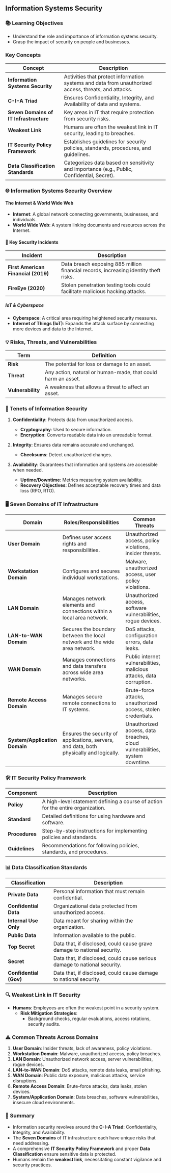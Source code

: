 ## Information Systems Security

### 📚 Learning Objectives

- Understand the role and importance of information systems security.
- Grasp the impact of security on people and businesses.
  
### Key Concepts

| Concept                                | Description                                                                                          |
| -------------------------------------- | ---------------------------------------------------------------------------------------------------- |
| **Information Systems Security**       | Activities that protect information systems and data from unauthorized access, threats, and attacks. |
| **C-I-A Triad**                        | Ensures Confidentiality, Integrity, and Availability of data and systems.                            |
| **Seven Domains of IT Infrastructure** | Key areas in IT that require protection from security risks.                                         |
| **Weakest Link**                       | Humans are often the weakest link in IT security, leading to breaches.                               |
| **IT Security Policy Framework**       | Establishes guidelines for security policies, standards, procedures, and guidelines.                 |
| **Data Classification Standards**      | Categorizes data based on sensitivity and importance (e.g., Public, Confidential, Secret).           |

### 🌐 Information Systems Security Overview

#### The Internet & World Wide Web

- **Internet**: A global network connecting governments, businesses, and individuals.
- **World Wide Web**: A system linking documents and resources across the Internet.

#### 🚨 Key Security Incidents

| Incident                            | Description                                                                          |
| ----------------------------------- | ------------------------------------------------------------------------------------ |
| **First American Financial (2019)** | Data breach exposing 885 million financial records, increasing identity theft risks. |
| **FireEye (2020)**                  | Stolen penetration testing tools could facilitate malicious hacking attacks.         |

##### IoT & Cyberspace

- **Cyberspace**: A critical area requiring heightened security measures.
- **Internet of Things (IoT)**: Expands the attack surface by connecting more devices and data to the Internet.

### 💡 Risks, Threats, and Vulnerabilities

| Term              | Definition                                                   |
| ----------------- | ------------------------------------------------------------ |
| **Risk**          | The potential for loss or damage to an asset.                |
| **Threat**        | Any action, natural or human-made, that could harm an asset. |
| **Vulnerability** | A weakness that allows a threat to affect an asset.          |

### 🔐 Tenets of Information Security

1. **Confidentiality**: Protects data from unauthorized access.
   - **Cryptography**: Used to secure information.
   - **Encryption**: Converts readable data into an unreadable format.
   
2. **Integrity**: Ensures data remains accurate and unchanged.
   - **Checksums**: Detect unauthorized changes.

3. **Availability**: Guarantees that information and systems are accessible when needed.
   - **Uptime/Downtime**: Metrics measuring system availability.
   - **Recovery Objectives**: Defines acceptable recovery times and data loss (RPO, RTO).

### 🖥️ Seven Domains of IT Infrastructure

| Domain                      | Roles/Responsibilities                                                                       | Common Threats                                                                                            |
| ---------------------------- | ------------------------------------------------------------------------------------------- | --------------------------------------------------------------------------------------------------------- |
| **User Domain**              | Defines user access rights and responsibilities.                                            | Unauthorized access, policy violations, insider threats.                                                  |
| **Workstation Domain**       | Configures and secures individual workstations.                                             | Malware, unauthorized access, user policy violations.                                                     |
| **LAN Domain**               | Manages network elements and connections within a local area network.                       | Unauthorized access, software vulnerabilities, rogue devices.                                             |
| **LAN-to-WAN Domain**        | Secures the boundary between the local network and the wide area network.                   | DoS attacks, configuration errors, data leaks.                                                            |
| **WAN Domain**               | Manages connections and data transfers across wide area networks.                          | Public internet vulnerabilities, malicious attacks, data corruption.                                       |
| **Remote Access Domain**     | Manages secure remote connections to IT systems.                                            | Brute-force attacks, unauthorized access, stolen credentials.                                             |
| **System/Application Domain** | Ensures the security of applications, servers, and data, both physically and logically.      | Unauthorized access, data breaches, cloud vulnerabilities, system downtime.                               |

### 🛠️ IT Security Policy Framework

| Component      | Description                                                                     |
| -------------- | ------------------------------------------------------------------------------- |
| **Policy**     | A high-level statement defining a course of action for the entire organization. |
| **Standard**   | Detailed definitions for using hardware and software.                           |
| **Procedures** | Step-by-step instructions for implementing policies and standards.              |
| **Guidelines** | Recommendations for following policies, standards, and procedures.              |

### 📊 Data Classification Standards

| Classification            | Description                                                                                             |
| -------------------------- | ------------------------------------------------------------------------------------------------------- |
| **Private Data**           | Personal information that must remain confidential.                                                     |
| **Confidential Data**      | Organizational data protected from unauthorized access.                                                 |
| **Internal Use Only**      | Data meant for sharing within the organization.                                                         |
| **Public Data**            | Information available to the public.                                                                    |
| **Top Secret**             | Data that, if disclosed, could cause grave damage to national security.                                |
| **Secret**                 | Data that, if disclosed, could cause serious damage to national security.                              |
| **Confidential (Gov)**     | Data that, if disclosed, could cause damage to national security.                                      |

### 🔍 Weakest Link in IT Security

- **Humans**: Employees are often the weakest point in a security system.
  - **Risk Mitigation Strategies**:
    - Background checks, regular evaluations, access rotations, security audits.

### ⚠️ Common Threats Across Domains

1. **User Domain**: Insider threats, lack of awareness, policy violations.
2. **Workstation Domain**: Malware, unauthorized access, policy breaches.
3. **LAN Domain**: Unauthorized network access, server vulnerabilities, rogue devices.
4. **LAN-to-WAN Domain**: DoS attacks, remote data leaks, email phishing.
5. **WAN Domain**: Public data exposure, malicious attacks, service disruptions.
6. **Remote Access Domain**: Brute-force attacks, data leaks, stolen devices.
7. **System/Application Domain**: Data breaches, software vulnerabilities, insecure cloud environments.

### 🔑 Summary

- Information security revolves around the **C-I-A Triad**: Confidentiality, Integrity, and Availability.
- The **Seven Domains** of IT infrastructure each have unique risks that need addressing.
- A comprehensive **IT Security Policy Framework** and proper **Data Classification** ensure sensitive data is protected.
- Humans remain the **weakest link**, necessitating constant vigilance and security practices.

